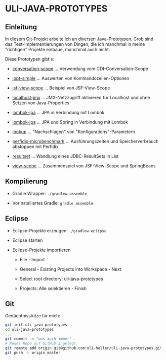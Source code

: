 ULI-JAVA-PROTOTYPES
===================

Einleitung
----------

In diesem Git-Projekt arbeite ich an diversen Java-Prototypen.
Grob sind das Test-Implementierungen von Dingen, die ich manchmal
in meine "richtigen" Projekte einbaue, manchmal auch nicht.

Diese Prototypen gibt's:

* [conversation-scope](conversation-scope) ... Verwendung vom CDI-Conversation-Scope

* [jopt-simple](jopt-simple) ... Auswerten von Kommandozeilen-Optionen

* [jsf-view-scope](jsf-view-scope) ... Beispiel von JSF-View-Scope

* [localhost-jmx](localhost-jmx) ... JMX-Netzzugriff aktivieren für Localhost und ohne Setzen von Java-Properties

* [lombok-jpa](lombok-jpa) ... JPA in Verbindung mit Lombok

* [lombok-jpa](lombok-spring-jpa) ... JPA und Spring in Verbindung mit Lombok

* [lookup](lookup) ... "Nachschlagen" von "Konfigurations"-Parametern

* [perfidix-microbenchmark](perfidix-microbenchmark) ... Ausführungszeiten und Speicherverbrauch abstoppen mit Perfidix

* [resultset](resultset) ... Wandlung eines JDBC-ResultSets in List<Entity>

* [view-scope](view-scope) ... Zusammenspiel von JSF-View-Scope und SpringBeans


Kompilierung
------------

* Gradle Wrapper: `./gradlew assemble`

* Vorinstalliertes Gradle: `gradle assemble`

Eclipse
-------

* Eclipse-Projekte erzeugen: `./gradlew eclipse`

* Eclipse starten

* Eclipse-Projekte importieren

    * File - Import

    * General - Existing Projects into Workspace - Next

    * Select root directory: uli-java-prototypes

    * Projects: Alle selektieren - Finish


Git
---

Gedächtnisstütze für mich:

```sh
git init uli-java-prototypes
cd uli-java-prototypes
...
git commit -m "was-auch-immer" .
# Neues Repo auf GitHub angelegt
git remote add origin git@github.com:uli-heller/uli-java-prototypes.git
git push -u origin master
```
